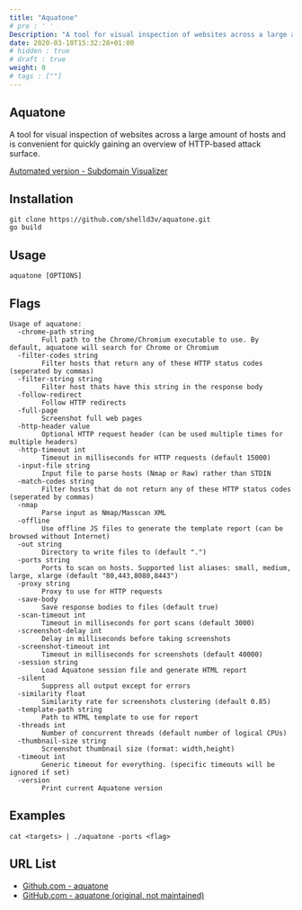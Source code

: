 ```yaml
---
title: "Aquatone"
# pre : ' '
Description: "A tool for visual inspection of websites across a large amount of hosts and is convenient for quickly gaining an overview of HTTP-based attack surface."
date: 2020-03-10T15:32:28+01:00
# hidden : true
# draft : true
weight: 0
# tags : [""]
---
```


## Aquatone

A tool for visual inspection of websites across a large amount of hosts and is convenient for quickly gaining an overview of HTTP-based attack surface.

[Automated version - Subdomain Visualizer](https://github.com/crypt0rr/subdomain-visualizer)

## Installation

```plain
git clone https://github.com/shelld3v/aquatone.git
go build
```

## Usage

```plain
aquatone [OPTIONS]
```

## Flags

```plain
Usage of aquatone:
  -chrome-path string
        Full path to the Chrome/Chromium executable to use. By default, aquatone will search for Chrome or Chromium
  -filter-codes string
        Filter hosts that return any of these HTTP status codes (seperated by commas)
  -filter-string string
        Filter host thats have this string in the response body
  -follow-redirect
        Follow HTTP redirects
  -full-page
        Screenshot full web pages
  -http-header value
        Optional HTTP request header (can be used multiple times for multiple headers)
  -http-timeout int
        Timeout in milliseconds for HTTP requests (default 15000)
  -input-file string
        Input file to parse hosts (Nmap or Raw) rather than STDIN
  -match-codes string
        Filter hosts that do not return any of these HTTP status codes (seperated by commas)
  -nmap
        Parse input as Nmap/Masscan XML
  -offline
        Use offline JS files to generate the template report (can be browsed without Internet)
  -out string
        Directory to write files to (default ".")
  -ports string
        Ports to scan on hosts. Supported list aliases: small, medium, large, xlarge (default "80,443,8080,8443")
  -proxy string
        Proxy to use for HTTP requests
  -save-body
        Save response bodies to files (default true)
  -scan-timeout int
        Timeout in milliseconds for port scans (default 3000)
  -screenshot-delay int
        Delay in milliseconds before taking screenshots
  -screenshot-timeout int
        Timeout in milliseconds for screenshots (default 40000)
  -session string
        Load Aquatone session file and generate HTML report
  -silent
        Suppress all output except for errors
  -similarity float
        Similarity rate for screenshots clustering (default 0.85)
  -template-path string
        Path to HTML template to use for report
  -threads int
        Number of concurrent threads (default number of logical CPUs)
  -thumbnail-size string
        Screenshot thumbnail size (format: width,height)
  -timeout int
        Generic timeout for everything. (specific timeouts will be ignored if set)
  -version
        Print current Aquatone version
```

## Examples

```plain
cat <targets> | ./aquatone -ports <flag>
```

## URL List

* [Github.com - aquatone](https://github.com/shelld3v/aquatone)
* [GitHub.com - aquatone (original, not maintained)](https://github.com/michenriksen/aquatone)
